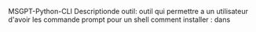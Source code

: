 MSGPT-Python-CLI
Descriptionde outil: outil qui permettre a un utilisateur d'avoir les commande prompt pour un shell 
comment installer : dans 

